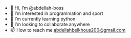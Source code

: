 - 👋 Hi, I’m @abdellah-boss
- 👀 I’m interested in programmation and sport
- 🌱 I’m currently learning python
- 💞️ I’m looking to collaborate anywhere
- 📫 How to reach me abdellahbelkhous200@gmail.com

<!---
abdellah-boss/abdellah-boss is a ✨ special ✨ repository because its `README.md` (this file) appears on your GitHub profile.
You can click the Preview link to take a look at your changes.
--->
